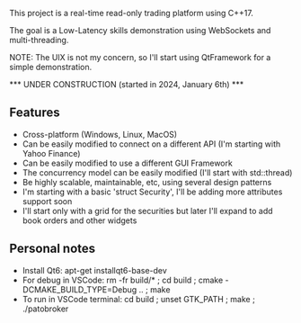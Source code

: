 This project is a real-time read-only trading platform using C++17.

The goal is a Low-Latency skills demonstration using WebSockets and multi-threading.

NOTE: The UIX is not my concern, so I'll start using QtFramework for a simple demonstration.

*** UNDER CONSTRUCTION (started in 2024, January 6th) ***

Features
--------

- Cross-platform (Windows, Linux, MacOS)
- Can be easily modified to connect on a different API (I'm starting with Yahoo Finance)
- Can be easily modified to use a different GUI Framework
- The concurrency model can be easily modified (I'll start with std::thread)
- Be highly scalable, maintainable, etc, using several design patterns
- I'm starting with a basic 'struct Security', I'll be adding more attributes support soon
- I'll start only with a grid for the securities but later I'll expand to add book orders and other widgets

Personal notes
--------------
- Install Qt6: apt-get installqt6-base-dev
- For debug in VSCode: rm -fr build/* ; cd build ; cmake -DCMAKE_BUILD_TYPE=Debug .. ; make
- To run in VSCode terminal: cd build ; unset GTK_PATH ; make ; ./patobroker